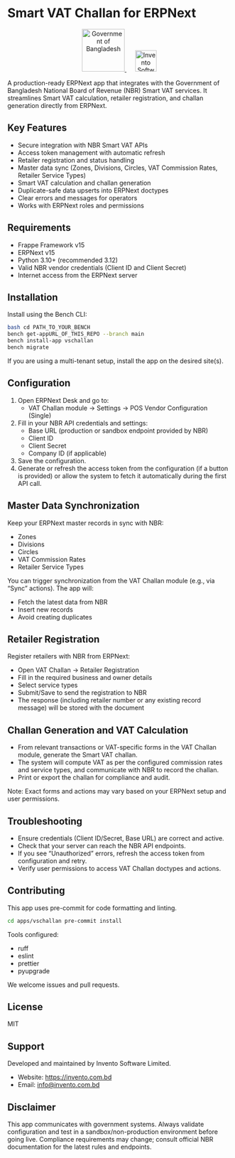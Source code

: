# Smart VAT Challan for ERPNext

<p align="center">
  <a href="https://nbr.gov.bd" target="_blank">
    <img src="https://upload.wikimedia.org/wikipedia/commons/thumb/8/84/Government_Seal_of_Bangladesh.svg/2048px-Government_Seal_of_Bangladesh.svg.png" alt="Government of Bangladesh" height="96">
  </a>
  &nbsp;&nbsp;&nbsp;&nbsp;
  <a href="https://invento.com.bd" target="_blank">
    <img src="https://invento.com.bd/wp-content/uploads/2023/11/invento-logo-color.svg" alt="Invento Software Limited" height="48">
  </a>
</p>

A production-ready ERPNext app that integrates with the Government of Bangladesh National Board of Revenue (NBR) Smart VAT services. It streamlines Smart VAT calculation, retailer registration, and challan generation directly from ERPNext.

## Key Features

- Secure integration with NBR Smart VAT APIs
- Access token management with automatic refresh
- Retailer registration and status handling
- Master data sync (Zones, Divisions, Circles, VAT Commission Rates, Retailer Service Types)
- Smart VAT calculation and challan generation
- Duplicate-safe data upserts into ERPNext doctypes
- Clear errors and messages for operators
- Works with ERPNext roles and permissions

## Requirements

- Frappe Framework v15
- ERPNext v15
- Python 3.10+ (recommended 3.12)
- Valid NBR vendor credentials (Client ID and Client Secret)
- Internet access from the ERPNext server

## Installation

Install using the Bench CLI:
```bash
bash cd PATH_TO_YOUR_BENCH
bench get-appURL_OF_THIS_REPO --branch main
bench install-app vschallan
bench migrate

```
If you are using a multi-tenant setup, install the app on the desired site(s).

## Configuration

1. Open ERPNext Desk and go to:
   - VAT Challan module → Settings → POS Vendor Configuration (Single)
2. Fill in your NBR API credentials and settings:
   - Base URL (production or sandbox endpoint provided by NBR)
   - Client ID
   - Client Secret
   - Company ID (if applicable)
3. Save the configuration.
4. Generate or refresh the access token from the configuration (if a button is provided) or allow the system to fetch it automatically during the first API call.

## Master Data Synchronization

Keep your ERPNext master records in sync with NBR:

- Zones
- Divisions
- Circles
- VAT Commission Rates
- Retailer Service Types

You can trigger synchronization from the VAT Challan module (e.g., via “Sync” actions). The app will:
- Fetch the latest data from NBR
- Insert new records
- Avoid creating duplicates

## Retailer Registration

Register retailers with NBR from ERPNext:

- Open VAT Challan → Retailer Registration
- Fill in the required business and owner details
- Select service types
- Submit/Save to send the registration to NBR
- The response (including retailer number or any existing record message) will be stored with the document

## Challan Generation and VAT Calculation

- From relevant transactions or VAT-specific forms in the VAT Challan module, generate the Smart VAT challan.
- The system will compute VAT as per the configured commission rates and service types, and communicate with NBR to record the challan.
- Print or export the challan for compliance and audit.

Note: Exact forms and actions may vary based on your ERPNext setup and user permissions.

## Troubleshooting

- Ensure credentials (Client ID/Secret, Base URL) are correct and active.
- Check that your server can reach the NBR API endpoints.
- If you see “Unauthorized” errors, refresh the access token from configuration and retry.
- Verify user permissions to access VAT Challan doctypes and actions.

## Contributing

This app uses pre-commit for code formatting and linting.
```bash
cd apps/vschallan pre-commit install
```


Tools configured:
- ruff
- eslint
- prettier
- pyupgrade

We welcome issues and pull requests.

## License

MIT

## Support

Developed and maintained by Invento Software Limited.
- Website: https://invento.com.bd
- Email: info@invento.com.bd

## Disclaimer

This app communicates with government systems. Always validate configuration and test in a sandbox/non-production environment before going live. Compliance requirements may change; consult official NBR documentation for the latest rules and endpoints.
